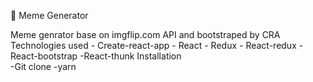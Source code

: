  👋 Meme Generator 

Meme genrator base on imgflip.com API and bootstraped by CRA
Technologies used
       - Create-react-app
       - React
       - Redux
       - React-redux
       - React-bootstrap
        -React-thunk
   Installation     
    -Git clone
    -yarn
   


<!--
**dzemenu/dzemenu** is a ✨ _special_ ✨ repository because its `README.md` (this file) appears on your GitHub profile.

Here are some ideas to get you started:

- 🔭 I’m currently working on ...
- 🌱 I’m currently learning ...
- 👯 I’m looking to collaborate on ...
- 🤔 I’m looking for help with ...
- 💬 Ask me about ...
- 📫 How to reach me: ...
- 😄 Pronouns: ...
- ⚡ Fun fact: ...
-->
